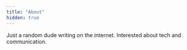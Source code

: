 ```yaml
---
title: "About"
hidden: true
---
```


Just a random dude writing on the internet. Interested about tech and communication.